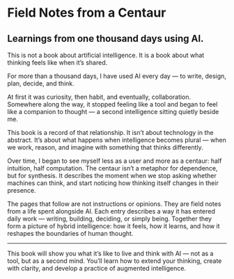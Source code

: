 # Field Notes from a Centaur

## Learnings from one thousand days using AI.

This is not a book about artificial intelligence. It is a book about what thinking feels like when it’s shared.

For more than a thousand days, I have used AI every day — to write, design, plan, decide, and think.

At first it was curiosity, then habit, and eventually, collaboration. Somewhere along the way, it stopped feeling like a tool and began to feel like a companion to thought — a second intelligence sitting quietly beside me.

This book is a record of that relationship. It isn’t about technology in the abstract. It’s about what happens when intelligence becomes plural — when we work, reason, and imagine with something that thinks differently.

Over time, I began to see myself less as a user and more as a centaur: half intuition, half computation. The centaur isn’t a metaphor for dependence, but for synthesis. It describes the moment when we stop asking whether machines can think, and start noticing how thinking itself changes in their presence.

The pages that follow are not instructions or opinions. They are field notes from a life spent alongside AI. Each entry describes a way it has entered daily work — writing, building, deciding, or simply being. Together they form a picture of hybrid intelligence: how it feels, how it learns, and how it reshapes the boundaries of human thought.

---

This book will show you what it’s like to live and think with AI — not as a tool, but as a second mind. You’ll learn how to extend your thinking, create with clarity, and develop a practice of augmented intelligence.
